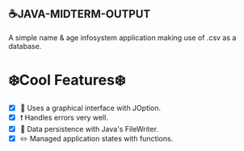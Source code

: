 ## **:coffee:JAVA-MIDTERM-OUTPUT**

A simple name & age infosystem application making use of .csv as a database. 

# **:snowflake:Cool Features:snowflake:**

- [x] :beer: Uses a graphical interface with JOption.
- [x] :heavy_exclamation_mark: Handles errors very well.
- [x] :memo: Data persistence with Java's FileWriter.
- [x] :pencil2: Managed application states with functions.
